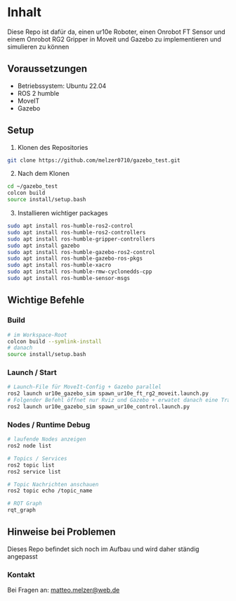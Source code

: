 # Inhalt
Diese Repo ist dafür da, einen ur10e Roboter, einen Onrobot FT Sensor und einem Onrobot RG2 Gripper in Moveit und Gazebo zu implementieren und simulieren zu können

## Voraussetzungen
- Betriebssystem: Ubuntu 22.04
- ROS 2 humble
- MoveIT
- Gazebo

## Setup
1. Klonen des Repositories
```bash
git clone https://github.com/melzer0710/gazebo_test.git
```
2. Nach dem Klonen
```bash
cd ~/gazebo_test
colcon build
source install/setup.bash
```
3. Installieren wichtiger packages
```bash
sudo apt install ros-humble-ros2-control
sudo apt install ros-humble-ros2-controllers
sudo apt install ros-humble-gripper-controllers
sudo apt install gazebo
sudo apt install ros-humble-gazebo-ros2-control
sudo apt install ros-humble-gazebo-ros-pkgs
sudo apt install ros-humble-xacro
sudo apt install ros-humble-rmw-cyclonedds-cpp
sudo apt install ros-humble-sensor-msgs
```

## Wichtige Befehle

### Build
```bash
# im Workspace-Root
colcon build --symlink-install
# danach
source install/setup.bash
```

### Launch / Start
```bash
# Launch-File für MoveIt-Config + Gazebo parallel
ros2 launch ur10e_gazebo_sim spawn_ur10e_ft_rg2_moveit.launch.py
# Folgender Befehl öffnet nur Rviz und Gazebo + erwatet danach eine Trajektorie-Eingabe/ Ziel-Koordinate
ros2 launch ur10e_gazebo_sim spawn_ur10e_control.launch.py
```

### Nodes / Runtime Debug
```bash
# laufende Nodes anzeigen
ros2 node list

# Topics / Services
ros2 topic list
ros2 service list

# Topic Nachrichten anschauen
ros2 topic echo /topic_name

# RQT Graph
rqt_graph
```
## Hinweise bei Problemen
Dieses Repo befindet sich noch im Aufbau und wird daher ständig angepasst

### Kontakt
Bei Fragen an: matteo.melzer@web.de